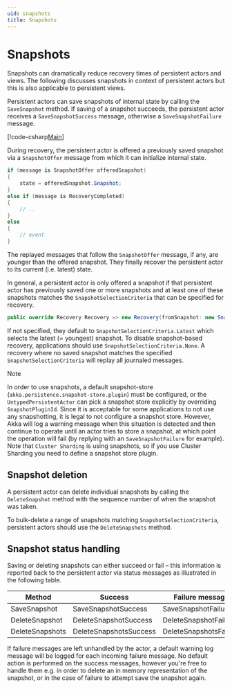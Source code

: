 ```yaml
---
uid: snapshots
title: Snapshots
---
```

# Snapshots

Snapshots can dramatically reduce recovery times of persistent actors and views. The following discusses snapshots in context of persistent actors but this is also applicable to persistent views.

Persistent actors can save snapshots of internal state by calling the `SaveSnapshot` method. If saving of a snapshot succeeds, the persistent actor receives a `SaveSnapshotSuccess` message, otherwise a `SaveSnapshotFailure` message.

[!code-csharp[Main](../../examples/DocsExamples/Persistence/PersistentActor/Snapshots.cs?range=7-45)]

During recovery, the persistent actor is offered a previously saved snapshot via a `SnapshotOffer` message from which it can initialize internal state.

```csharp
if (message is SnapshotOffer offeredSnapshot)
{
    state = offeredSnapshot.Snapshot;
}
else if (message is RecoveryCompleted)
{
    // ..
}
else
{
    // event
}
```
The replayed messages that follow the `SnapshotOffer` message, if any, are younger than the offered snapshot. They finally recover the persistent actor to its current (i.e. latest) state.

In general, a persistent actor is only offered a snapshot if that persistent actor has previously saved one or more snapshots and at least one of these snapshots matches the `SnapshotSelectionCriteria` that can be specified for recovery.

```csharp
public override Recovery Recovery => new Recovery(fromSnapshot: new SnapshotSelectionCriteria(maxSequenceNr: 457L, maxTimeStamp: DateTime.UtcNow));
```

If not specified, they default to `SnapshotSelectionCriteria.Latest` which selects the latest (= youngest) snapshot. To disable snapshot-based recovery, applications should use `SnapshotSelectionCriteria.None`. A recovery where no saved snapshot matches the specified `SnapshotSelectionCriteria` will replay all journaled messages.

> [!NOTE]
> In order to use snapshots, a default snapshot-store (`akka.persistence.snapshot-store.plugin`) must be configured, or the `UntypedPersistentActor` can pick a snapshot store explicitly by overriding `SnapshotPluginId`.
> Since it is acceptable for some applications to not use any snapshotting, it is legal to not configure a snapshot store. However, Akka will log a warning message when this situation is detected and then continue to operate until an actor tries to store a snapshot, at which point the operation will fail (by replying with an `SaveSnapshotFailure` for example).
> Note that `Cluster Sharding` is using snapshots, so if you use Cluster Sharding you need to define a snapshot store plugin.

## Snapshot deletion

A persistent actor can delete individual snapshots by calling the `DeleteSnapshot` method with the sequence number of when the snapshot was taken.

To bulk-delete a range of snapshots matching `SnapshotSelectionCriteria`, persistent actors should use the `DeleteSnapshots` method.

## Snapshot status handling
Saving or deleting snapshots can either succeed or fail – this information is reported back to the persistent actor via status messages as illustrated in the following table.

|Method	         | Success                |	Failure message
|------          |------                  |------
|SaveSnapshot    | SaveSnapshotSuccess    |	SaveSnapshotFailure
|DeleteSnapshot  | DeleteSnapshotSuccess  |	DeleteSnapshotFailure
|DeleteSnapshots | DeleteSnapshotsSuccess | DeleteSnapshotsFailure

If failure messages are left unhandled by the actor, a default warning log message will be logged for each incoming failure message. No default action is performed on the success messages, however you're free to handle them e.g. in order to delete an in memory representation of the snapshot, or in the case of failure to attempt save the snapshot again.
